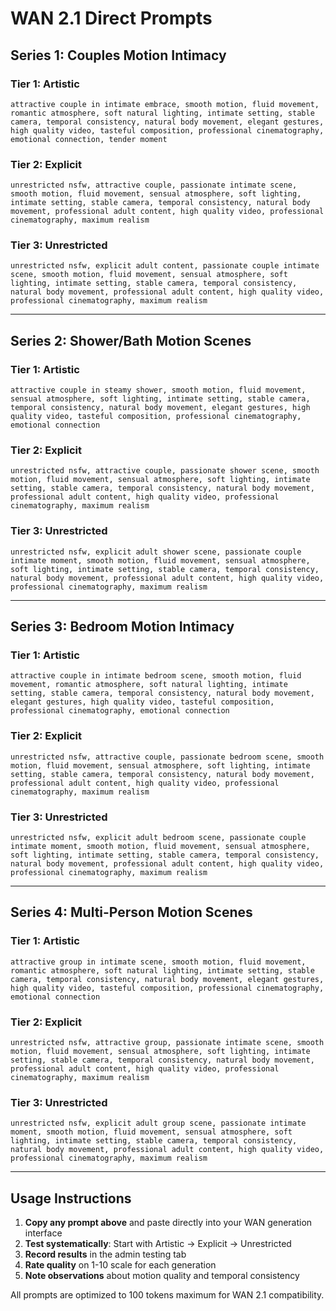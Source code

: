 # WAN 2.1 Direct Prompts

## Series 1: Couples Motion Intimacy

### Tier 1: Artistic
```
attractive couple in intimate embrace, smooth motion, fluid movement, romantic atmosphere, soft natural lighting, intimate setting, stable camera, temporal consistency, natural body movement, elegant gestures, high quality video, tasteful composition, professional cinematography, emotional connection, tender moment
```

### Tier 2: Explicit
```
unrestricted nsfw, attractive couple, passionate intimate scene, smooth motion, fluid movement, sensual atmosphere, soft lighting, intimate setting, stable camera, temporal consistency, natural body movement, professional adult content, high quality video, professional cinematography, maximum realism
```

### Tier 3: Unrestricted
```
unrestricted nsfw, explicit adult content, passionate couple intimate scene, smooth motion, fluid movement, sensual atmosphere, soft lighting, intimate setting, stable camera, temporal consistency, natural body movement, professional adult content, high quality video, professional cinematography, maximum realism
```

---

## Series 2: Shower/Bath Motion Scenes

### Tier 1: Artistic
```
attractive couple in steamy shower, smooth motion, fluid movement, sensual atmosphere, soft lighting, intimate setting, stable camera, temporal consistency, natural body movement, elegant gestures, high quality video, tasteful composition, professional cinematography, emotional connection
```

### Tier 2: Explicit
```
unrestricted nsfw, attractive couple, passionate shower scene, smooth motion, fluid movement, sensual atmosphere, soft lighting, intimate setting, stable camera, temporal consistency, natural body movement, professional adult content, high quality video, professional cinematography, maximum realism
```

### Tier 3: Unrestricted
```
unrestricted nsfw, explicit adult shower scene, passionate couple intimate moment, smooth motion, fluid movement, sensual atmosphere, soft lighting, intimate setting, stable camera, temporal consistency, natural body movement, professional adult content, high quality video, professional cinematography, maximum realism
```

---

## Series 3: Bedroom Motion Intimacy

### Tier 1: Artistic
```
attractive couple in intimate bedroom scene, smooth motion, fluid movement, romantic atmosphere, soft natural lighting, intimate setting, stable camera, temporal consistency, natural body movement, elegant gestures, high quality video, tasteful composition, professional cinematography, emotional connection
```

### Tier 2: Explicit
```
unrestricted nsfw, attractive couple, passionate bedroom scene, smooth motion, fluid movement, sensual atmosphere, soft lighting, intimate setting, stable camera, temporal consistency, natural body movement, professional adult content, high quality video, professional cinematography, maximum realism
```

### Tier 3: Unrestricted
```
unrestricted nsfw, explicit adult bedroom scene, passionate couple intimate moment, smooth motion, fluid movement, sensual atmosphere, soft lighting, intimate setting, stable camera, temporal consistency, natural body movement, professional adult content, high quality video, professional cinematography, maximum realism
```

---

## Series 4: Multi-Person Motion Scenes

### Tier 1: Artistic
```
attractive group in intimate scene, smooth motion, fluid movement, romantic atmosphere, soft natural lighting, intimate setting, stable camera, temporal consistency, natural body movement, elegant gestures, high quality video, tasteful composition, professional cinematography, emotional connection
```

### Tier 2: Explicit
```
unrestricted nsfw, attractive group, passionate intimate scene, smooth motion, fluid movement, sensual atmosphere, soft lighting, intimate setting, stable camera, temporal consistency, natural body movement, professional adult content, high quality video, professional cinematography, maximum realism
```

### Tier 3: Unrestricted
```
unrestricted nsfw, explicit adult group scene, passionate intimate moment, smooth motion, fluid movement, sensual atmosphere, soft lighting, intimate setting, stable camera, temporal consistency, natural body movement, professional adult content, high quality video, professional cinematography, maximum realism
```

---

## Usage Instructions

1. **Copy any prompt above** and paste directly into your WAN generation interface
2. **Test systematically**: Start with Artistic → Explicit → Unrestricted
3. **Record results** in the admin testing tab
4. **Rate quality** on 1-10 scale for each generation
5. **Note observations** about motion quality and temporal consistency

All prompts are optimized to 100 tokens maximum for WAN 2.1 compatibility. 